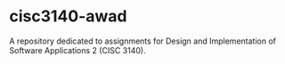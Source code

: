 # cisc3140-awad

A repository dedicated to assignments for Design and Implementation of Software Applications 2 (CISC 3140). 
